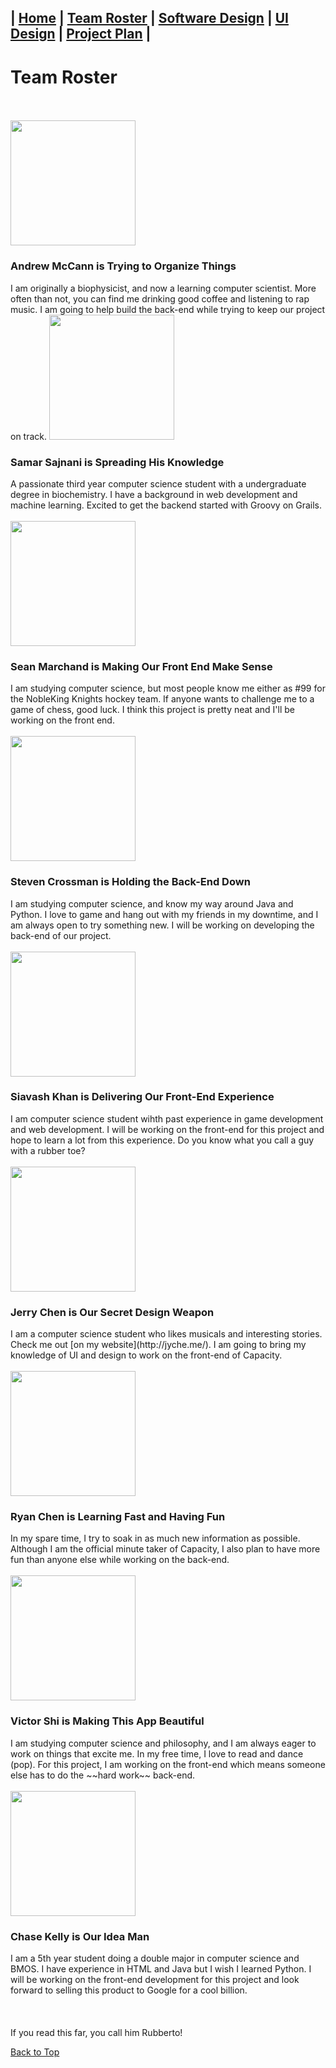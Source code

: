 ## | [Home](https://ssajnani.github.io/Capacity/homepage.html) | [Team Roster](https://ssajnani.github.io/Capacity/teamPage.html) | [Software Design](https://ssajnani.github.io/Capacity/softwaredesign.html) | [UI Design](https://ssajnani.github.io/Capacity/uidesign.html) | [Project Plan](https://ssajnani.github.io/Capacity/projectplan.html) |

# Team Roster
<br/>
<br/>
<img src="http://i.imgur.com/JyGmuVL.jpg" width="200" height="200" />
<br/>
<h3>Andrew McCann is Trying to Organize Things</h3>
I am originally a biophysicist, and now a learning computer scientist. More often than not, you can find me drinking good coffee and listening to rap music. I am going to help build the back-end while trying to keep our project on track.

<img src="http://i.imgur.com/C4Ml6sE.jpg" width="200" height="200" />
<br/>
<h3>Samar Sajnani is Spreading His Knowledge</h3>
A passionate third year computer science student with a undergraduate degree in biochemistry. I have a background in web development and machine learning. Excited to get the backend started with Groovy on Grails.
<br/>
<br/>
<img src="http://i.imgur.com/J5tmGq3.png" width="200" height="200" />
<br/>
<h3>Sean Marchand is Making Our Front End Make Sense</h3>
I am studying computer science, but most people know me either as #99 for the NobleKing Knights hockey team. If anyone wants to challenge me to a game of chess, good luck. I think this project is pretty neat and I'll be working on the front end. 
<br/>
<br/>
<img src="http://i.imgur.com/0mKzg6c.jpg" width="200" height="200" />
<br/>
<h3>Steven Crossman is Holding the Back-End Down</h3>
I am studying computer science, and know my way around Java and Python. I love to game and hang out with my friends in my downtime, and I am always open to try something new. I will be working on developing the back-end of our project.
<br/>
<br/>
<img src="http://i.imgur.com/Lmobj8c.jpg" width="200" height="200" />
<br/>
<h3>Siavash Khan is Delivering Our Front-End Experience</h3>
I am computer science student wihth past experience in game development and web development. I will be working on the front-end for this project and hope to learn a lot from this experience. Do you know what you call a guy with a rubber toe?
<br/>
<br/>
<img src="http://i.imgur.com/joaVkL7.jpg" width="200" height="200" />
<br/>
<h3>Jerry Chen is Our Secret Design Weapon</h3>
I am a computer science student who likes musicals and interesting stories. Check me out [on my website](http://jyche.me/). I am going to bring my knowledge of UI and design to work on the front-end of Capacity.
<br/>
<br/>
<img src="http://i.imgur.com/OHgRaeV.jpg" width="200" height="200" />
<br/>
<h3>Ryan Chen is Learning Fast and Having Fun</h3>
In my spare time, I try to soak in as much new information as possible. Although I am the official minute taker of Capacity, I also plan to have more fun than anyone else while working on the back-end.
<br/>
<br/>
<img src="http://i.imgur.com/sQirUth.jpg" width="200" height="200" />
<br/>
<h3>Victor Shi is Making This App Beautiful</h3>
I am studying computer science and philosophy, and I am always eager to work on things that excite me. In my free time, I love to read and dance (pop). For this project, I am working on the front-end which means someone else has to do the ~~hard work~~ back-end.
<br/>
<br/>
<img src="http://i.imgur.com/9wlqlTD.jpg" width="200" height="200" />
<br/>
<h3>Chase Kelly is Our Idea Man</h3>
I am a 5th year student doing a double major in computer science and BMOS. I have experience in HTML and Java but I wish I learned Python. I will be working on the front-end development for this project and look forward to selling this product to Google for a cool billion.
<br/>
<br/>
<br/>
<br/>
If you read this far, you call him Rubberto!

<a href="#top">Back to Top</a>

